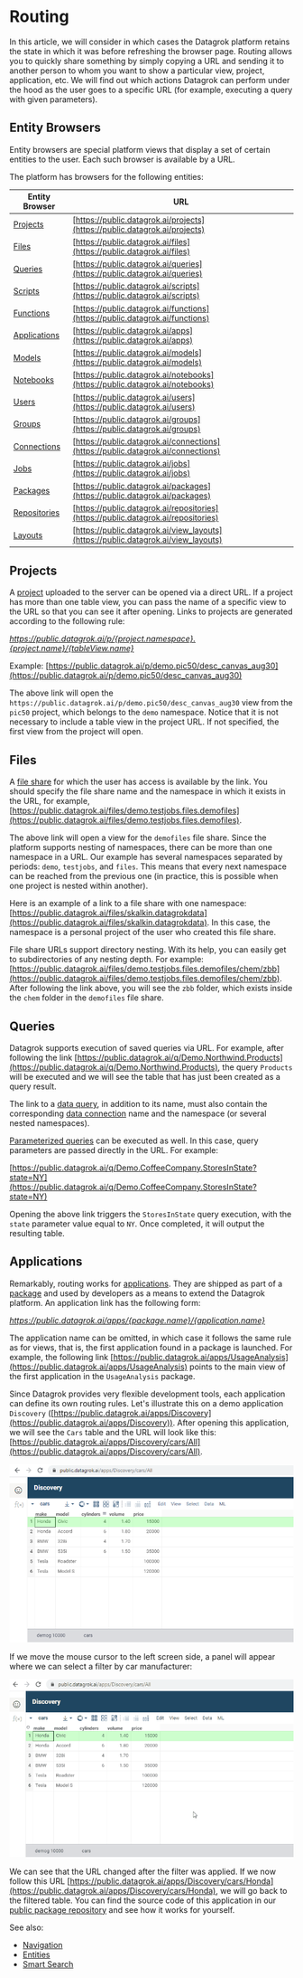 <!-- TITLE: Routing -->
<!-- SUBTITLE: -->

# Routing

In this article, we will consider in which cases the Datagrok platform retains the state in which it was before refreshing the browser page. Routing allows you to quickly share something by simply copying a URL and sending it to another person to whom you want to show a particular view, project, application, etc. We will find out which actions Datagrok can perform under the hood as the user goes to a specific URL (for example, executing a query with given parameters).

## Entity Browsers

Entity browsers are special platform views that display a set of certain entities to the user. Each such browser is available by a URL.

The platform has browsers for the following entities:

| Entity Browser                                 | URL                                                                                |
|------------------------------------------------|------------------------------------------------------------------------------------|
| [Projects](project.md)                         | [https://public.datagrok.ai/projects](https://public.datagrok.ai/projects)         |
| [Files](../access/file-shares.md)              | [https://public.datagrok.ai/files](https://public.datagrok.ai/files)               |
| [Queries](../access/data-query.md)             | [https://public.datagrok.ai/queries](https://public.datagrok.ai/queries)           |
| [Scripts](../develop/scripting.md)             | [https://public.datagrok.ai/scripts](https://public.datagrok.ai/scripts)           |
| [Functions](functions/function.md)             | [https://public.datagrok.ai/functions](https://public.datagrok.ai/functions)       |
| [Applications](../develop/develop.md)          | [https://public.datagrok.ai/apps](https://public.datagrok.ai/apps)                 |
| [Models](../learn/predictive-modeling.md)      | [https://public.datagrok.ai/models](https://public.datagrok.ai/models)             |
| [Notebooks](../develop/jupyter-notebook.md)    | [https://public.datagrok.ai/notebooks](https://public.datagrok.ai/notebooks)       |
| [Users](../govern/user.md)                     | [https://public.datagrok.ai/users](https://public.datagrok.ai/users)               |
| [Groups](../govern/group.md)                   | [https://public.datagrok.ai/groups](https://public.datagrok.ai/groups)             |
| [Connections](../access/data-connection.md)    | [https://public.datagrok.ai/connections](https://public.datagrok.ai/connections)   |
| [Jobs](../access/data-job.md)                  | [https://public.datagrok.ai/jobs](https://public.datagrok.ai/jobs)                 |
| [Packages](../develop/develop.md)              | [https://public.datagrok.ai/packages](https://public.datagrok.ai/packages)         |
| [Repositories](../develop/develop.md)          | [https://public.datagrok.ai/repositories](https://public.datagrok.ai/repositories) |
| [Layouts](../visualize/view-layout.md)         | [https://public.datagrok.ai/view_layouts](https://public.datagrok.ai/view_layouts) |

## Projects

A [project](project.md) uploaded to the server can be opened via a direct URL. If a project has more than one table view, you can pass the name of a specific view to the URL so that you can see it after opening. Links to projects are generated according to the following rule:

*https://public.datagrok.ai/p/{project.namespace}.{project.name}/{tableView.name}*

Example: [https://public.datagrok.ai/p/demo.pic50/desc_canvas_aug30](https://public.datagrok.ai/p/demo.pic50/desc_canvas_aug30)

The above link will open the `https://public.datagrok.ai/p/demo.pic50/desc_canvas_aug30` view from the `pic50` project, which belongs to the `demo` namespace. Notice that it is not necessary to include a table view in the project URL. If not specified, the first view from the project will open.

## Files

A [file share](../access/file-shares.md) for which the user has access is available by the link. You should specify the file share name and the namespace in which it exists in the URL, for example, [https://public.datagrok.ai/files/demo.testjobs.files.demofiles](https://public.datagrok.ai/files/demo.testjobs.files.demofiles). 

The above link will open a view for the `demofiles` file share. Since the platform supports nesting of namespaces, there can be more than one namespace in a URL. Our example has several namespaces separated by periods: `demo`, `testjobs`, and `files`. This means that every next namespace can be reached from the previous one (in practice, this is possible when one project is nested within another).

Here is an example of a link to a file share with one namespace: [https://public.datagrok.ai/files/skalkin.datagrokdata](https://public.datagrok.ai/files/skalkin.datagrokdata). In this case, the namespace is a personal project of the user who created this file share.

File share URLs support directory nesting. With its help, you can easily get to subdirectories of any nesting depth. For example: [https://public.datagrok.ai/files/demo.testjobs.files.demofiles/chem/zbb](https://public.datagrok.ai/files/demo.testjobs.files.demofiles/chem/zbb). After following the link above, you will see the `zbb` folder, which exists inside the `chem` folder in the `demofiles` file share.

## Queries

Datagrok supports execution of saved queries via URL. For example, after following the link [https://public.datagrok.ai/q/Demo.Northwind.Products](https://public.datagrok.ai/q/Demo.Northwind.Products), the query `Products` will be executed and we will see the table that has just been created as a query result.

The link to a [data query](../access/data-query.md), in addition to its name, must also contain the corresponding [data connection](../access/data-connection.md) name and the namespace (or several nested namespaces).

[Parameterized queries](../access/parameterized-queries.md) can be executed as well. In this case, query parameters are passed directly in the URL. For example:

[https://public.datagrok.ai/q/Demo.CoffeeCompany.StoresInState?state=NY](https://public.datagrok.ai/q/Demo.CoffeeCompany.StoresInState?state=NY)

Opening the above link triggers the `StoresInState` query execution, with the `state` parameter value equal to `NY`. Once completed, it will output the resulting table.

## Applications

Remarkably, routing works for [applications](../develop/develop.md#applications). They are shipped as part of a [package](../develop/develop.md) and used by developers as a means to extend the Datagrok platform. An application link has the following form:

*https://public.datagrok.ai/apps/{package.name}/{application.name}*

The application name can be omitted, in which case it follows the same rule as for views, that is, the first application found in a package is launched. For example, the following link [https://public.datagrok.ai/apps/UsageAnalysis](https://public.datagrok.ai/apps/UsageAnalysis) points to the main view of the first application in the `UsageAnalysis` package.

Since Datagrok provides very flexible development tools, each application can define its own routing rules. Let's illustrate this on a demo application `Discovery` ([https://public.datagrok.ai/apps/Discovery](https://public.datagrok.ai/apps/Discovery)). After opening this application, we will see the `Cars` table and the URL will look like this: [https://public.datagrok.ai/apps/Discovery/cars/All](https://public.datagrok.ai/apps/Discovery/cars/All).


![Discovery App All](../uploads/pictures/discovery-app-all.png "Discovery App All")


If we move the mouse cursor to the left screen side, a panel will appear where we can select a filter by car manufacturer:


![Discovery App Filter](../uploads/gifs/discovery-app.gif "Discovery App Filter")


We can see that the URL changed after the filter was applied. If we now follow this URL [https://public.datagrok.ai/apps/Discovery/cars/Honda](https://public.datagrok.ai/apps/Discovery/cars/Honda), we will go back to the filtered table. You can find the source code of this application in our [public package repository](https://github.com/datagrok-ai/public/tree/master/packages/Discovery) and see how it works for yourself.

See also:

  * [Navigation](navigation.md)
  * [Entities](objects.md)
  * [Smart Search](smart-search.md)
